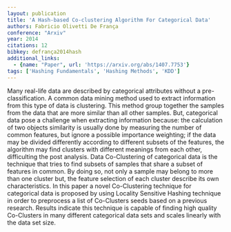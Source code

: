 ```yaml
---
layout: publication
title: 'A Hash-based Co-clustering Algorithm For Categorical Data'
authors: Fabricio Olivetti De França
conference: "Arxiv"
year: 2014
citations: 12
bibkey: defrança2014hash
additional_links:
  - {name: "Paper", url: 'https://arxiv.org/abs/1407.7753'}
tags: ['Hashing Fundamentals', 'Hashing Methods', 'KDD']
---
```

Many real-life data are described by categorical attributes without a
pre-classification. A common data mining method used to extract information
from this type of data is clustering. This method group together the samples
from the data that are more similar than all other samples. But, categorical
data pose a challenge when extracting information because: the calculation of
two objects similarity is usually done by measuring the number of common
features, but ignore a possible importance weighting; if the data may be
divided differently according to different subsets of the features, the
algorithm may find clusters with different meanings from each other,
difficulting the post analysis. Data Co-Clustering of categorical data is the
technique that tries to find subsets of samples that share a subset of features
in common. By doing so, not only a sample may belong to more than one cluster
but, the feature selection of each cluster describe its own characteristics. In
this paper a novel Co-Clustering technique for categorical data is proposed by
using Locality Sensitive Hashing technique in order to preprocess a list of
Co-Clusters seeds based on a previous research. Results indicate this technique
is capable of finding high quality Co-Clusters in many different categorical
data sets and scales linearly with the data set size.
